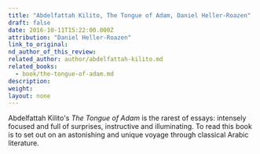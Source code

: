```yaml
---
title: "Abdelfattah Kilito, The Tongue of Adam, Daniel Heller-Roazen"
draft: false
date: 2016-10-11T15:22:00.000Z
attribution: "Daniel Heller-Roazen"
link_to_original:
nd_author_of_this_review:
related_author: author/abdelfattah-kilito.md
related_books:
  - book/the-tongue-of-adam.md
description:
weight:
layout: none
---
```

Abdelfattah Kilito's *The Tongue of Adam* is the rarest of essays: intensely focused and full of surprises, instructive and illuminating. To read this book is to set out on an astonishing and unique voyage through classical Arabic literature.

